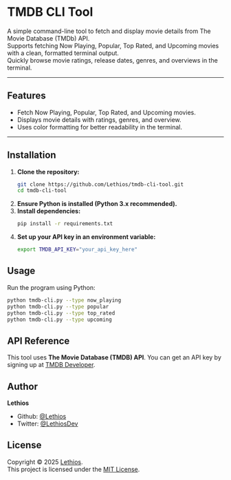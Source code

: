 # TMDB CLI Tool

A simple command-line tool to fetch and display movie details from The Movie Database (TMDb) API.  
Supports fetching Now Playing, Popular, Top Rated, and Upcoming movies with a clean, formatted terminal output.  
Quickly browse movie ratings, release dates, genres, and overviews in the terminal.

---

## Features

- Fetch Now Playing, Popular, Top Rated, and Upcoming movies.
- Displays movie details with ratings, genres, and overview.
- Uses color formatting for better readability in the terminal.

---

## Installation

1. **Clone the repository:**  
   ```bash
   git clone https://github.com/Lethios/tmdb-cli-tool.git
   cd tmdb-cli-tool
   ```
2. **Ensure Python is installed (Python 3.x recommended).**
3. **Install dependencies:**
   ```bash
   pip install -r requirements.txt
4. **Set up your API key in an environment variable:**
   ```bash
   export TMDB_API_KEY="your_api_key_here"   
   ```

## Usage

Run the program using Python:
```bash
python tmdb-cli.py --type now_playing
python tmdb-cli.py --type popular
python tmdb-cli.py --type top_rated
python tmdb-cli.py --type upcoming
```


## API Reference

This tool uses **The Movie Database (TMDB) API**. You can get an API key by signing up at [TMDB Developer](https://developer.themoviedb.org/docs).


## Author

**Lethios**
- Github: [@Lethios](https://github.com/Lethios)
- Twitter: [@LethiosDev](https://x.com/LethiosDev)


## License

Copyright © 2025 [Lethios](https://github.com/Lethios).  
This project is licensed under the [MIT License](LICENSE).
